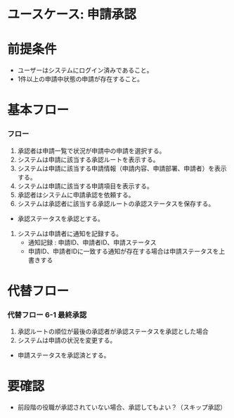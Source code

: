 # ユースケース: 申請承認

# 前提条件

- ユーザーはシステムにログイン済みであること。
- 1件以上の申請中状態の申請が存在すること。

# 基本フロー

### フロー

1. 承認者は申請一覧で状況が申請中の申請を選択する。
1. システムは申請に該当する承認ルートを表示する。
1. システムは申請に該当する申請情報（申請内容、申請部署、申請者）を表示する。
1. システムは申請に該当する申請項目を表示する。
1. 承認者はシステムに申請承認を依頼する。
1. システムは承認者に該当する承認ルートの承認ステータスを保存する。
  - 承認ステータスを承認とする。
1. システムは申請者に通知を記録する。
    - 通知記録 : 申請ID、申請者ID、申請ステータス
    - 申請ID、申請者IDに一致する通知が存在する場合は申請ステータスを上書きする

# 代替フロー

### 代替フロー 6-1 最終承認

1. 承認ルートの順位が最後の承認者が承認ステータスを承認とした場合
1. システムは申請の状況を変更する。
  - 申請ステータスを承認済とする。

# 要確認

- 前段階の役職が承認されていない場合、承認してもよい？（スキップ承認）
